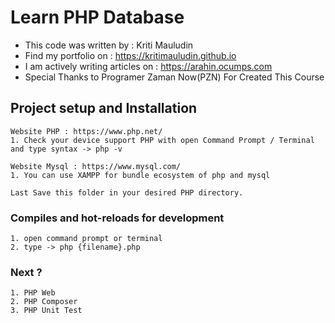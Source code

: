 # Learn PHP Database

- This code was written by	        : Kriti Mauludin
- Find my portfolio on      	      : https://kritimauludin.github.io
- I am actively writing articles on	: https://arahin.ocumps.com
- Special Thanks to Programer Zaman Now(PZN) For Created This Course

## Project setup and Installation
```
Website PHP : https://www.php.net/
1. Check your device support PHP with open Command Prompt / Terminal and type syntax -> php -v

Website Mysql : https://www.mysql.com/
1. You can use XAMPP for bundle ecosystem of php and mysql

Last Save this folder in your desired PHP directory.
```
### Compiles and hot-reloads for development
```
1. open command prompt or terminal
2. type -> php {filename}.php
```
### Next ?
```
1. PHP Web
2. PHP Composer
3. PHP Unit Test
```

